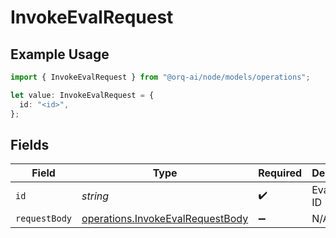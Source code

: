 # InvokeEvalRequest

## Example Usage

```typescript
import { InvokeEvalRequest } from "@orq-ai/node/models/operations";

let value: InvokeEvalRequest = {
  id: "<id>",
};
```

## Fields

| Field                                                                                | Type                                                                                 | Required                                                                             | Description                                                                          |
| ------------------------------------------------------------------------------------ | ------------------------------------------------------------------------------------ | ------------------------------------------------------------------------------------ | ------------------------------------------------------------------------------------ |
| `id`                                                                                 | *string*                                                                             | :heavy_check_mark:                                                                   | Evaluator ID                                                                         |
| `requestBody`                                                                        | [operations.InvokeEvalRequestBody](../../models/operations/invokeevalrequestbody.md) | :heavy_minus_sign:                                                                   | N/A                                                                                  |